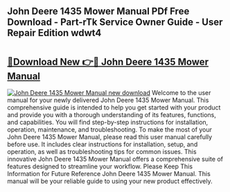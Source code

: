 ## John Deere 1435 Mower Manual PDf Free Download - Part-rTk Service Owner Guide - User Repair Edition wdwt4

# <h2><a href="http://bc92275.oget.top/?id=John+Deere+1435+Mower+Manual">🔗Download New 👉🔴 John Deere 1435 Mower Manual</a></h2>

[![John Deere 1435 Mower Manual new download](https://i.imgur.com/5g1atiW.png)](http://bc92275.oget.top/?id=John+Deere+1435+Mower+Manual)
Welcome to the user manual for your newly delivered John Deere 1435 Mower Manual. This comprehensive guide is intended to help you get started with your product and provide you with a thorough understanding of its features, functions, and capabilities. You will find step-by-step instructions for installation, operation, maintenance, and troubleshooting. To make the most of your John Deere 1435 Mower Manual, please read this user manual carefully before use. It includes clear instructions for installation, setup, and operation, as well as troubleshooting tips for common issues. This innovative John Deere 1435 Mower Manual offers a comprehensive suite of features designed to streamline your workflow. Please Keep This Information for Future Reference John Deere 1435 Mower Manual. This manual will be your reliable guide to using your new product effectively.
